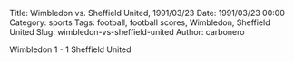Title: Wimbledon vs. Sheffield United, 1991/03/23
Date: 1991/03/23 00:00
Category: sports
Tags: football, football scores, Wimbledon, Sheffield United
Slug: wimbledon-vs-sheffield-united
Author: carbonero


Wimbledon 1 - 1 Sheffield United
